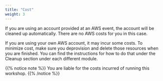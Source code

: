 ```yaml
---
title: "Cost"
weight: 3
---
```


If you are using an account provided at an AWS event, the account will be cleaned up automatically. There are no AWS costs for you in this case.

If you are using your own AWS account, it may incur some costs. 
To minimize cost, make sure you deprovision and delete those resources when you are finished. 
You can find the instructions for how to do that under the Cleanup section under each different module.

{{% notice note %}}
You are liable for the costs incurred of running this workshop.
{{% /notice %}}